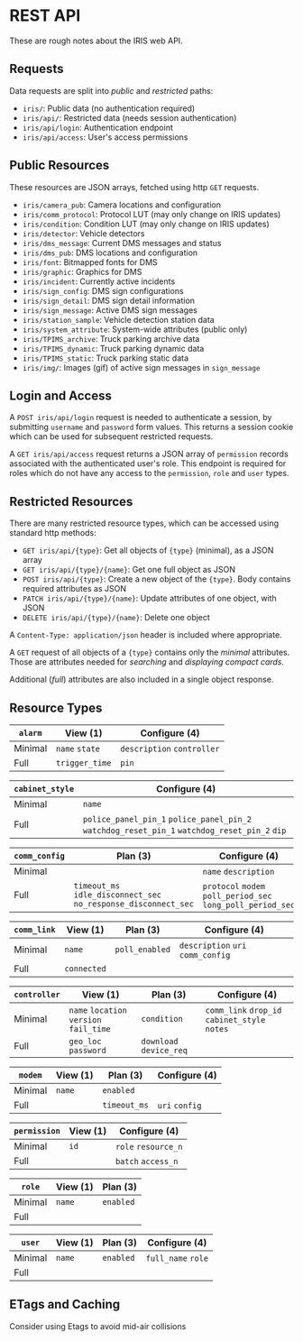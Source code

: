 # REST API

These are rough notes about the IRIS web API.

## Requests

Data requests are split into *public* and *restricted* paths:

- `iris/`: Public data (no authentication required)
- `iris/api/`: Restricted data (needs session authentication)
- `iris/api/login`: Authentication endpoint
- `iris/api/access`: User's access permissions

## Public Resources

These resources are JSON arrays, fetched using http `GET` requests.

- `iris/camera_pub`: Camera locations and configuration
- `iris/comm_protocol`: Protocol LUT (may only change on IRIS updates)
- `iris/condition`: Condition LUT (may only change on IRIS updates)
- `iris/detector`: Vehicle detectors
- `iris/dms_message`: Current DMS messages and status
- `iris/dms_pub`: DMS locations and configuration
- `iris/font`: Bitmapped fonts for DMS
- `iris/graphic`: Graphics for DMS
- `iris/incident`: Currently active incidents
- `iris/sign_config`: DMS sign configurations
- `iris/sign_detail`: DMS sign detail information
- `iris/sign_message`: Active DMS sign messages
- `iris/station_sample`: Vehicle detection station data
- `iris/system_attribute`: System-wide attributes (public only)
- `iris/TPIMS_archive`: Truck parking archive data
- `iris/TPIMS_dynamic`: Truck parking dynamic data
- `iris/TPIMS_static`: Truck parking static data
- `iris/img/`: Images (gif) of active sign messages in `sign_message`

## Login and Access

A `POST iris/api/login` request is needed to authenticate a session, by
submitting `username` and `password` form values.  This returns a session cookie
which can be used for subsequent restricted requests.

A `GET iris/api/access` request returns a JSON array of `permission` records
associated with the authenticated user's role.  This endpoint is required for
roles which do not have any access to the `permission`, `role` and `user` types.

## Restricted Resources

There are many restricted resource types, which can be accessed using standard
http methods:

- `GET iris/api/{type}`: Get all objects of `{type}` (minimal), as a JSON array
- `GET iris/api/{type}/{name}`: Get one full object as JSON
- `POST iris/api/{type}`: Create a new object of the `{type}`.  Body contains
                          required attributes as JSON
- `PATCH iris/api/{type}/{name}`: Update attributes of one object, with JSON
- `DELETE iris/api/{type}/{name}`: Delete one object

A `Content-Type: application/json` header is included where appropriate.

A `GET` request of all objects of a `{type}` contains only the *minimal*
attributes.  Those are attributes needed for *searching* and *displaying
compact cards*.

Additional (*full*) attributes are also included in a single object response.

## Resource Types

| `alarm` | View (1)       | Configure (4)              |
|---------|----------------|----------------------------|
| Minimal | `name` `state` | `description` `controller` |
| Full    | `trigger_time` | `pin`                      |

| `cabinet_style` | Configure (4) |
|-----------------|---------------|
| Minimal         | `name`        |
| Full            | `police_panel_pin_1` `police_panel_pin_2` `watchdog_reset_pin_1` `watchdog_reset_pin_2` `dip` |

| `comm_config` | Plan (3) | Configure (4)        |
|---------------|----------|----------------------|
| Minimal       |          | `name` `description` |
| Full          | `timeout_ms` `idle_disconnect_sec` `no_response_disconnect_sec` | `protocol` `modem` `poll_period_sec` `long_poll_period_sec` |

| `comm_link` | View (1)    | Plan (3)       | Configure (4) |
|-------------|-------------|----------------|---------------|
| Minimal     | `name`      | `poll_enabled` | `description` `uri` `comm_config` |
| Full        | `connected` |                |               |

| `controller` | View (1)                                | Plan (3)     | Configure (4) |
|--------------|-----------------------------------------|--------------|---------------|
| Minimal      | `name` `location` `version` `fail_time` | `condition`  | `comm_link` `drop_id` `cabinet_style` `notes` |
| Full         | `geo_loc` `password`                    | `download` `device_req` |    |

| `modem` | View (1) | Plan (3)     | Configure (4)  |
|---------|----------|--------------|----------------|
| Minimal | `name`   | `enabled`    |                |
| Full    |          | `timeout_ms` | `uri` `config` |

| `permission` | View (1) | Configure (4)       |
|--------------|----------|---------------------|
| Minimal      | `id`     | `role` `resource_n` |
| Full         |          | `batch` `access_n`  |

| `role`  | View (1) | Plan (3)  |
|---------|----------|-----------|
| Minimal | `name`   | `enabled` |
| Full    |          |           |

| `user`  | View (1) | Plan (3)  | Configure (4)      |
|---------|----------|-----------|--------------------|
| Minimal | `name`   | `enabled` | `full_name` `role` |
| Full    |          |           |                    |

## ETags and Caching

Consider using Etags to avoid mid-air collisions
